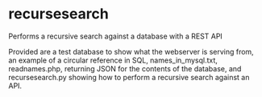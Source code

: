 # recursesearch
 Performs a recursive search against a database with a REST API

Provided are a test database to show what the webserver is serving from,
an example of a circular reference in SQL, names_in_mysql.txt,
readnames.php, returning JSON for the contents of the database, and
recursesearch.py showing how to perform a recursive search against
an API.
